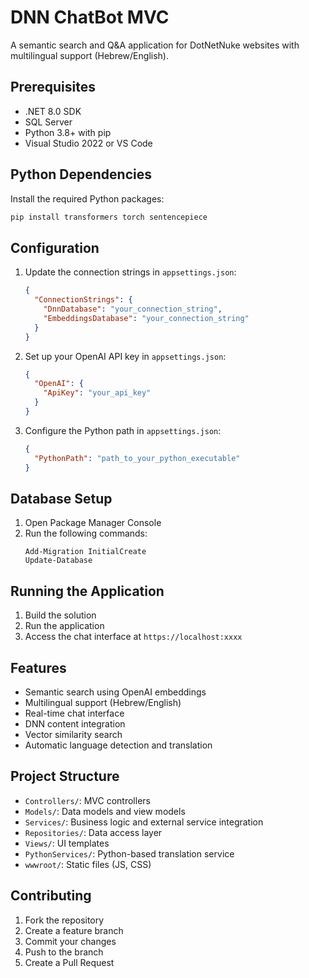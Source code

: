 # DNN ChatBot MVC

A semantic search and Q&A application for DotNetNuke websites with multilingual support (Hebrew/English).

## Prerequisites

- .NET 8.0 SDK
- SQL Server
- Python 3.8+ with pip
- Visual Studio 2022 or VS Code

## Python Dependencies

Install the required Python packages:
```bash
pip install transformers torch sentencepiece
```

## Configuration

1. Update the connection strings in `appsettings.json`:
   ```json
   {
     "ConnectionStrings": {
       "DnnDatabase": "your_connection_string",
       "EmbeddingsDatabase": "your_connection_string"
     }
   }
   ```

2. Set up your OpenAI API key in `appsettings.json`:
   ```json
   {
     "OpenAI": {
       "ApiKey": "your_api_key"
     }
   }
   ```

3. Configure the Python path in `appsettings.json`:
   ```json
   {
     "PythonPath": "path_to_your_python_executable"
   }
   ```

## Database Setup

1. Open Package Manager Console
2. Run the following commands:
   ```
   Add-Migration InitialCreate
   Update-Database
   ```

## Running the Application

1. Build the solution
2. Run the application
3. Access the chat interface at `https://localhost:xxxx`

## Features

- Semantic search using OpenAI embeddings
- Multilingual support (Hebrew/English)
- Real-time chat interface
- DNN content integration
- Vector similarity search
- Automatic language detection and translation

## Project Structure

- `Controllers/`: MVC controllers
- `Models/`: Data models and view models
- `Services/`: Business logic and external service integration
- `Repositories/`: Data access layer
- `Views/`: UI templates
- `PythonServices/`: Python-based translation service
- `wwwroot/`: Static files (JS, CSS)

## Contributing

1. Fork the repository
2. Create a feature branch
3. Commit your changes
4. Push to the branch
5. Create a Pull Request
